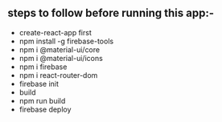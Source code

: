 ## steps to follow before running this app:-

- create-react-app first
- npm install -g firebase-tools
- npm i @material-ui/core
- npm i @material-ui/icons
- npm i firebase
- npm i react-router-dom
- firebase init
- build
- npm run build
- firebase deploy
